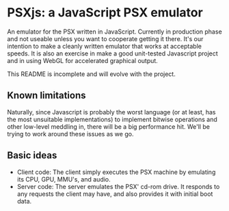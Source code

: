 # PSXjs: a JavaScript PSX emulator

An emulator for the PSX written in JavaScript. 
Currently in production phase and not useable unless you want to cooperate getting it there. 
It's our intention to make a cleanly written emulator that works at acceptable speeds.
It is also an exercise in make a good unit-tested Javascript project and in using WebGL for accelerated graphical output.

This README is incomplete and will evolve with the project.

## Known limitations

Naturally, since Javascript is probably the worst language (or at least, has the most unsuitable implementations) to implement bitwise operations and other low-level meddling in, there will be a big performance hit. We'll be trying to work around these issues as we go.


## Basic ideas

- Client code: The client simply executes the PSX machine by emulating its CPU, GPU, MMU's, and audio.
- Server code: The server emulates the PSX' cd-rom drive. It responds to any requests the client may have, and also provides it with initial boot data.
